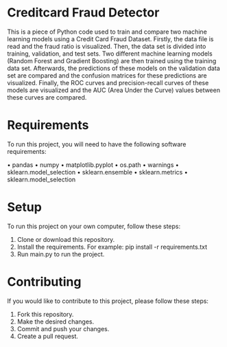 # Creditcard Fraud Detector
This is a piece of Python code used to train and compare two machine learning models using a Credit Card Fraud Dataset. Firstly, the data file is read and the fraud ratio is visualized. Then, the data set is divided into training, validation, and test sets. Two different machine learning models (Random Forest and Gradient Boosting) are then trained using the training data set. Afterwards, the predictions of these models on the validation data set are compared and the confusion matrices for these predictions are visualized. Finally, the ROC curves and precision-recall curves of these models are visualized and the AUC (Area Under the Curve) values between these curves are compared.

# Requirements
To run this project, you will need to have the following software requirements:

• pandas
• numpy
• matplotlib.pyplot
• os.path
• warnings
• sklearn.model_selection
• sklearn.ensemble
• sklearn.metrics
• sklearn.model_selection

# Setup
To run this project on your own computer, follow these steps:

1. Clone or download this repository.
2. Install the requirements. For example: pip install -r requirements.txt
3. Run main.py to run the project.

# Contributing
If you would like to contribute to this project, please follow these steps:

1. Fork this repository.
2. Make the desired changes.
3. Commit and push your changes.
4. Create a pull request.
